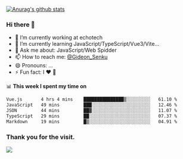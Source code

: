 [![Anurag's github stats](https://github-readme-stats.vercel.app/api?username=gideonsenku)](https://github.com/anuraghazra/github-readme-stats)
### Hi there 👋
- 🔭 I’m currently working at echotech
- 🌱 I’m currently learning JavaScript/TypeScript/Vue3/Vite...
- 💬 Ask me about: JavaScript/Web Spidder 
- 📫 How to reach me: [@Gideon_Senku](https://t.me/Gideon_Senku)
- 😄 Pronouns: ...
- ⚡ Fun fact: I ❤️ 🎵

📊 **This week I spent my time on**
<!--START_SECTION:waka-->

```txt
Vue.js       4 hrs 4 mins    ███████████████▒░░░░░░░░░   61.10 %
JavaScript   49 mins         ███░░░░░░░░░░░░░░░░░░░░░░   12.46 %
JSON         44 mins         ██▓░░░░░░░░░░░░░░░░░░░░░░   11.07 %
TypeScript   29 mins         ██░░░░░░░░░░░░░░░░░░░░░░░   07.37 %
Markdown     19 mins         █▒░░░░░░░░░░░░░░░░░░░░░░░   04.91 %
```

<!--END_SECTION:waka-->


### Thank you for the visit.
![](http://profile-counter.glitch.me/gideonsenku/count.svg)
<!--
**GideonSenku/GideonSenku** is a ✨ _special_ ✨ repository because its `README.md` (this file) appears on your GitHub profile.

Here are some ideas to get you started:

- 🔭 I’m currently working on ...
- 🌱 I’m currently learning ...
- 👯 I’m looking to collaborate on ...
- 🤔 I’m looking for help with ...
- 💬 Ask me about ...
- 📫 How to reach me: ...
- 😄 Pronouns: ...
- ⚡ Fun fact: ...
-->
